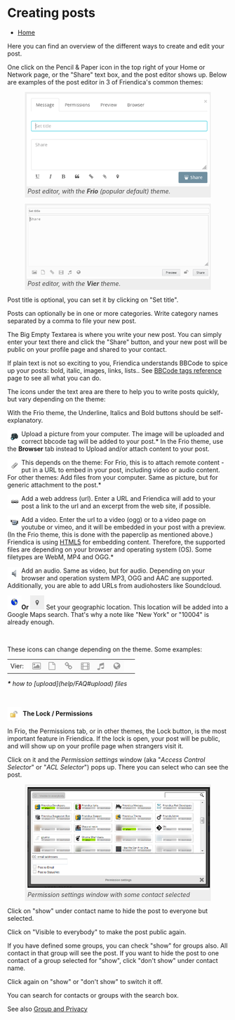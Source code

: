 <style>
figure { border: 4px #eeeeee solid; }
figure img { padding: 2px; }
figure figcaption { background: #eeeeee; color: #444444; padding: 2px; font-style: italic;}
</style>

Creating posts
===========

* [Home](help)

Here you can find an overview of the different ways to create and edit your post.

One click on the Pencil & Paper icon in the top right of your Home or Network page, or the "Share" text box, and the post editor shows up.
Below are examples of the post editor in 3 of Friendica's common themes:

<figure>
<img src="doc/img/editor_frio.png" alt="frio editor">
<figcaption>Post editor, with the <b>Frio</b> (popular default) theme.</figcaption>
</figure>
<p style="clear:both;"></p>
<figure>
<img src="doc/img/editor_vier.png" alt="vier editor" width="675">
<figcaption>Post editor, with the <b>Vier</b> theme.</figcaption>
</figure>
<p style="clear:both;"></p>

Post title is optional, you can set it by clicking on "Set title".

Posts can optionally be in one or more categories. Write category names separated by a comma to file your new post.

The Big Empty Textarea is where you write your new post.
You can simply enter your text there and click the "Share" button, and your new post will be public on your profile page and shared to your contact.

If plain text is not so exciting to you, Friendica understands BBCode to spice up your posts: bold, italic, images, links, lists..
See [BBCode tags reference](help/BBCode) page to see all what you can do.

The icons under the text area are there to help you to write posts quickly, but vary depending on the theme:

With the Frio theme, the Underline, Italics and Bold buttons should be self-explanatory.

<img src="doc/img/camera.png" width="32" height="32" alt="editor" align="left"> Upload a picture from your computer. The image will be uploaded and correct bbcode tag will be added to your post.*  In the Frio theme, use the <b>Browser</b> tab instead to Upload and/or attach content to your post.
<p style="clear:both;"></p>

<img src="doc/img/paper_clip.png" width="32" height="32" alt="paper_clip" align="left"> This depends on the theme: For Frio, this is to attach remote content - put in a URL to embed in your post, including video or audio content.  For other themes: Add files from your computer. Same as picture, but for generic attachment to the post.*
<p style="clear:both;"></p>

<img src="doc/img/chain.png" width="32" height="32" alt="chain" align="left"> Add a web address (url). Enter a URL and Friendica will add to your post a link to the url and an excerpt from the web site, if possible.
<p style="clear:both;"></p>

<img src="doc/img/video.png" width="32" height="32" alt="video" align="left"> Add a video. Enter the url to a video (ogg) or to a video page on youtube or vimeo, and it will be embedded in your post with a preview. (In the Frio theme, this is done with the paperclip as mentioned above.) Friendica is using [HTML5](http://en.wikipedia.org/wiki/HTML5_video) for embedding content. Therefore, the supported files are depending on your browser and operating system (OS). Some filetypes are WebM, MP4 and OGG.*
<p style="clear:both;"></p>

<img src="doc/img/mic.png" width="32" height="32" alt="mic" align="left"> Add an audio. Same as video, but for audio. Depending on your browser and operation system MP3, OGG and AAC are supported. Additionally, you are able to add URLs from audiohosters like Soundcloud.

<p style="clear:both;"></p>

<img src="doc/img/globe.png" width="32" height="32" alt="globe" align="left"> <b>Or</b> <img src="doc/img/frio_location.png" width="32" height="32" alt="location" align="none"> Set your geographic location. This location will be added into a Google Maps search. That's why a note like "New York" or "10004" is already enough.
<p style="clear:both;"></p>
<br />

<p style="clear:both;"></p>

These icons can change depending on the theme. Some examples:

<table>
<tr>
    <td>Vier: </td>
    <td><img src="doc/img/vier_icons.png" alt="vier.png" style="vertical-align:middle;"></td>
    <td>&nbsp;</td>
</tr>
</table>
<i><b>*</b> how to [upload](help/FAQ#upload) files</i>
<p style="clear:both;">&nbsp;</p>

**<img src="doc/img/lock.png" width="32" height="32" alt="lock icon"  style="vertical-align:middle;"> The Lock / Permissions**

In Frio, the Permissions tab, or in other themes, the Lock button, is the most important feature in Friendica. If the lock is open, your post will be public, and will show up on your profile page when strangers visit it.

Click on it and the *Permission settings* window (aka "*Access Control Selector*" or "*ACL Selector*") pops up. There you can select who can see the post.

<figure>
<img src="doc/img/acl_win.png" alt="Permission settings window">
<figcaption>Permission settings window with some contact selected</figcaption>
</figure>

Click on "show" under contact name to hide the post to everyone but selected.

Click on "Visible to everybody" to make the post public again.

If you have defined some groups, you can check "show" for groups also. All contact in that group will see the post.
If you want to hide the post to one contact of a group selected for "show", click "don't show" under contact name.

Click again on "show" or "don't show" to switch it off.

You can search for contacts or groups with the search box.

See also [Group and Privacy](help/Groups-and-Privacy)
